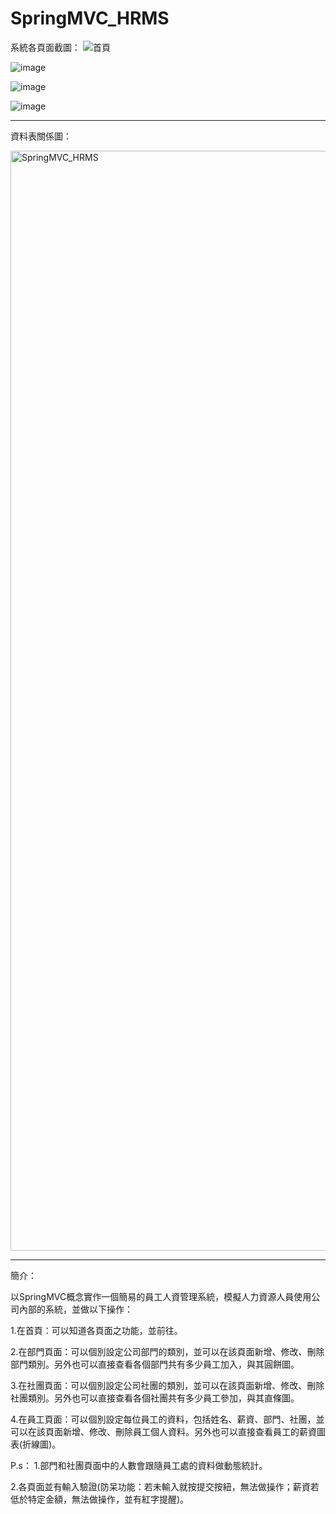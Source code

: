 # SpringMVC_HRMS


系統各頁面截圖：
![首頁](https://github.com/rafree1225/SpringMVC_HRMS/assets/68884317/c34d8061-6486-4fcc-8878-3d237264d056)


![image](https://github.com/rafree1225/SpringMVC_HRMS/assets/68884317/6e6394da-d342-4dd1-bf82-38280623b981)


![image](https://github.com/rafree1225/SpringMVC_HRMS/assets/68884317/e09620b9-1123-47a9-bde0-97f1138d0ec9)


![image](https://github.com/rafree1225/SpringMVC_HRMS/assets/68884317/ab283894-09aa-4fb4-a3b2-2714661d25b4)



***********************************************************************************************************

資料表關係圖：


<img width="1760" alt="SpringMVC_HRMS" src="https://github.com/rafree1225/SpringMVC_HRMS/assets/68884317/cd7ef623-2acc-41ad-b977-9540e9e11669">


***********************************************************************************************************

簡介：

以SpringMVC概念實作一個簡易的員工人資管理系統，模擬人力資源人員使用公司內部的系統，並做以下操作：


1.在首頁：可以知道各頁面之功能，並前往。


2.在部門頁面：可以個別設定公司部門的類別，並可以在該頁面新增、修改、刪除部門類別。另外也可以直接查看各個部門共有多少員工加入，與其圓餅圖。


3.在社團頁面：可以個別設定公司社團的類別，並可以在該頁面新增、修改、刪除社團類別。另外也可以直接查看各個社團共有多少員工參加，與其直條圖。


4.在員工頁面：可以個別設定每位員工的資料，包括姓名、薪資、部門、社團，並可以在該頁面新增、修改、刪除員工個人資料。另外也可以直接查看員工的薪資圖表(折線圖)。


P.s：
1.部門和社團頁面中的人數會跟隨員工處的資料做動態統計。

2.各頁面並有輸入驗證(防呆功能：若未輸入就按提交按紐，無法做操作；薪資若低於特定金額，無法做操作，並有紅字提醒)。

